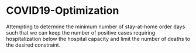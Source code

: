# COVID19-Optimization
Attempting to determine the minimum number of stay-at-home order days such that we can keep the number of positive cases requiring hospitalization below the hospital capacity and limit the number of deaths to the desired constraint.
